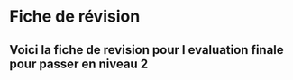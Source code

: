 # Fiche de révision 
## Voici la fiche de revision pour l evaluation finale pour passer en niveau 2

